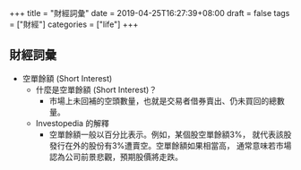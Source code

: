 +++
title = "財經詞彙"
date = 2019-04-25T16:27:39+08:00
draft = false
tags = ["財經"]
categories = ["life"]
+++
## 財經詞彙
- 空單餘額 (Short Interest)
    - 什麼是空單餘額 (Short Interest)？
		- 市場上未回補的空頭數量，也就是交易者借券賣出、仍未買回的總數量。
	-  Investopedia 的解釋
		- 空單餘額一般以百分比表示。例如，某個股空單餘額3%，
		就代表該股發行在外的股份有3%遭賣空。空單餘額如果相當高，
		通常意味若市場認為公司前景悲觀，預期股價將走跌。
